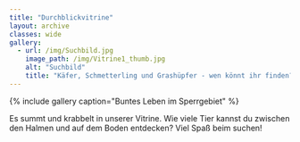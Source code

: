 ```yaml
---
title: "Durchblickvitrine"
layout: archive
classes: wide
gallery:
  - url: /img/Suchbild.jpg
    image_path: /img/Vitrine1_thumb.jpg
    alt: "Suchbild"
    title: "Käfer, Schmetterling und Grashüpfer - wen könnt ihr finden?"
---
```

{% include gallery caption="Buntes Leben im Sperrgebiet" %}

Es summt und krabbelt in unserer Vitrine. Wie viele Tier kannst du zwischen den Halmen und auf dem Boden entdecken? Viel Spaß beim suchen!
